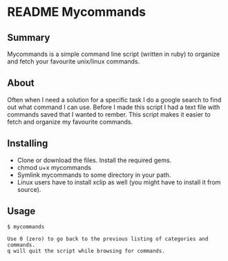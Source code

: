 README Mycommands
=================

Summary
-------

Mycommands is a simple command line script (written in ruby) to organize and fetch your favourite unix/linux commands.


About
-----

Often when I need a solution for a specific task I do a google search to find out what command I can use. Before I made this script I had a text file with commands saved that I wanted to rember. 
This script makes it easier to fetch and organize my favourite commands.

Installing
----------

 * Clone or download the files. Install the required gems.
 * chmod u+x mycommands
 * Symlink mycommands to some directory in your path.
 * Linux users have to install xclip as well (you might have to install it from source).

Usage
-----

    $ mycommands
    
    Use 0 (zero) to go back to the previous listing of categories and commands.
    q will quit the script while browsing for commands.
